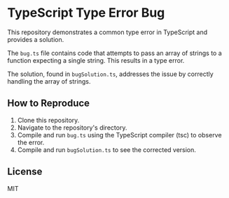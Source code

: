 # TypeScript Type Error Bug

This repository demonstrates a common type error in TypeScript and provides a solution.

The `bug.ts` file contains code that attempts to pass an array of strings to a function expecting a single string. This results in a type error.

The solution, found in `bugSolution.ts`, addresses the issue by correctly handling the array of strings.

## How to Reproduce

1. Clone this repository.
2. Navigate to the repository's directory.
3. Compile and run `bug.ts` using the TypeScript compiler (tsc) to observe the error.
4. Compile and run `bugSolution.ts` to see the corrected version.

## License

MIT